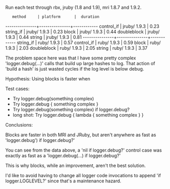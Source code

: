 Run each test through rbx, jruby (1.8 and 1.9), mri 1.8.7 and 1.9.2.

       method     | platform      |  duration
   ---------------+---------------+------------
       control_if | jruby/  1.9.3 |     0.23
        string_if | jruby/  1.9.3 |     0.23
            block | jruby/  1.9.3 |     0.44
      doubleblock | jruby/  1.9.3 |     0.44
           string | jruby/  1.9.3 |     0.81
   ---------------+---------------+------------
        string_if |  ruby/  1.9.3 |     0.57
       control_if |  ruby/  1.9.3 |     0.59
            block |  ruby/  1.9.3 |     2.03
      doubleblock |  ruby/  1.9.3 |     2.05
           string |  ruby/  1.9.3 |     3.37

The problem space here was that I have some pretty complex 'logger.debug(...)'
calls that build up large hashes to log. That action of 'build a hash' is just
wasted cycles if the log level is below debug.

Hypothesis: Using blocks is faster when 

Test cases:

* Try logger.debug(something complex)
* Try logger.debug { something complex }
* Try logger.debug(something complex) if logger.debug?
* long shot: Try logger.debug { lambda { something complex } }

Conclusions:

Blocks are faster in both MRI and JRuby, but aren't anywhere as fast as
'logger.debug') if logger.debug?'

You can see from the data above, a 'nil if logger.debug?' control case was
exactly as fast as a 'logger.debug(...) if logger.debug?'

This is why blocks, while an improvement, aren't the best solution.

I'd like to avoid having to change all logger code invocations to append 'if
logger.LOGLEVEL?' since that's a maintenance hazard.
